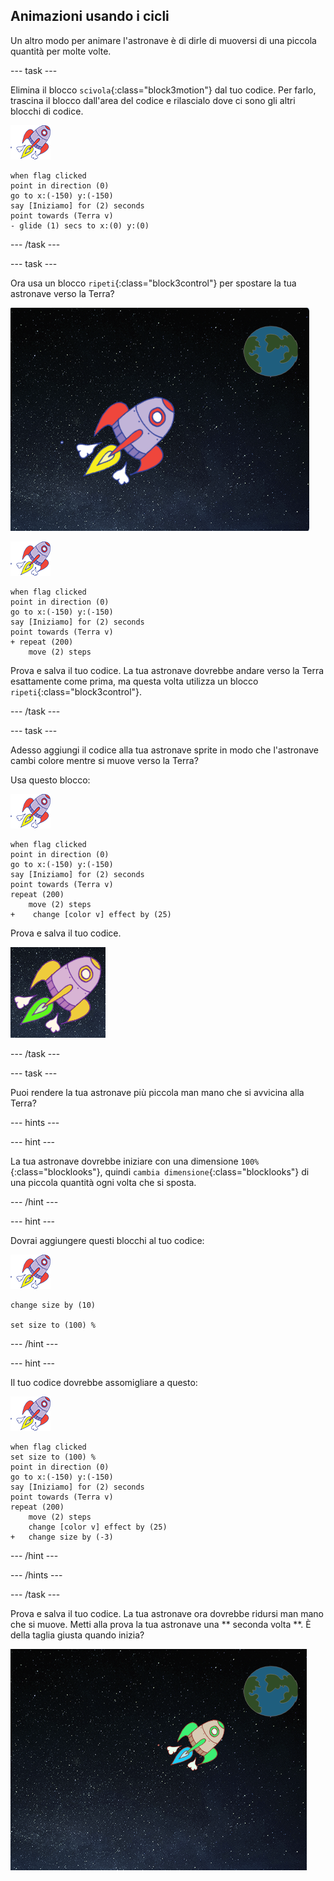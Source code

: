 ## Animazioni usando i cicli

Un altro modo per animare l'astronave è di dirle di muoversi di una piccola quantità per molte volte.

--- task ---

Elimina il blocco `scivola`{:class="block3motion"} dal tuo codice. Per farlo, trascina il blocco dall'area del codice e rilascialo dove ci sono gli altri blocchi di codice.

![Sprite 'Spaceship'](images/sprite-spaceship.png)

```blocks3
when flag clicked
point in direction (0)
go to x:(-150) y:(-150)
say [Iniziamo] for (2) seconds
point towards (Terra v)
- glide (1) secs to x:(0) y:(0)
```

--- /task ---

--- task ---

Ora usa un blocco `ripeti`{:class="block3control"} per spostare la tua astronave verso la Terra?

![Testare l'animazione dell'astronave](images/space-animate-stage.png)

![Sprite 'Astronave'](images/sprite-spaceship.png)

```blocks3
when flag clicked
point in direction (0)
go to x:(-150) y:(-150)
say [Iniziamo] for (2) seconds
point towards (Terra v)
+ repeat (200)
    move (2) steps
```

Prova e salva il tuo codice. La tua astronave dovrebbe andare verso la Terra esattamente come prima, ma questa volta utilizza un blocco `ripeti`{:class="block3control"}.

--- /task ---

--- task ---

Adesso aggiungi il codice alla tua astronave sprite in modo che l'astronave cambi colore mentre si muove verso la Terra?

Usa questo blocco:

![Sprite 'Astronave'](images/sprite-spaceship.png)

```blocks3
when flag clicked
point in direction (0)
go to x:(-150) y:(-150)
say [Iniziamo] for (2) seconds
point towards (Terra v)
repeat (200)
    move (2) steps
+    change [color v] effect by (25)
```

Prova e salva il tuo codice.

![Testare un'astronave che cambia colore](images/space-colour-test.png)

--- /task ---

--- task ---

Puoi rendere la tua astronave più piccola man mano che si avvicina alla Terra?

--- hints ---


--- hint ---

La tua astronave dovrebbe iniziare con una dimensione `100%`{:class="blocklooks"}, quindi `cambia dimensione`{:class="blocklooks"} di una piccola quantità ogni volta che si sposta.

--- /hint ---

--- hint ---

Dovrai aggiungere questi blocchi al tuo codice:

![Sprite 'Astronave'](images/sprite-spaceship.png)

```blocks3
change size by (10)

set size to (100) %
```

--- /hint ---

--- hint ---

Il tuo codice dovrebbe assomigliare a questo:

![Sprite 'Astronave'](images/sprite-spaceship.png)

```blocks3
when flag clicked
set size to (100) %
point in direction (0)
go to x:(-150) y:(-150)
say [Iniziamo] for (2) seconds
point towards (Terra v)
repeat (200)
    move (2) steps
    change [color v] effect by (25)
+   change size by (-3)
```

--- /hint ---

--- /hints ---

--- /task ---

Prova e salva il tuo codice. La tua astronave ora dovrebbe ridursi man mano che si muove. Metti alla prova la tua astronave una ** seconda volta **. È della taglia giusta quando inizia?

![Testare un'astronave che si rimpicciolisce](images/space-size-test.png)